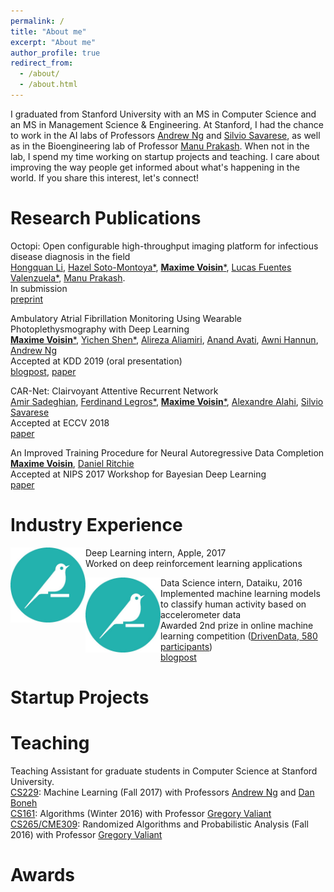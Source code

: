 ```yaml
---
permalink: /
title: "About me"
excerpt: "About me"
author_profile: true
redirect_from: 
  - /about/
  - /about.html
---
```


I graduated from Stanford University with an MS in Computer Science and an MS in Management Science & Engineering. At Stanford, I had the chance to work in the AI labs of Professors 
<a href="https://stanfordmlgroup.github.io/">Andrew Ng</a> and 
<a href="http://cvgl.stanford.edu/silvio/">Silvio Savarese</a>,
as well as in the Bioengineering lab of Professor 
<a href="http://web.stanford.edu/group/prakash-lab/cgi-bin/labsite/">Manu Prakash</a>.
When not in the lab, I spend my time working on startup projects and teaching.
I care about improving the way people get informed about what's happening in the world.
If you share this interest, let's connect!

Research Publications
======
Octopi: Open configurable high-throughput imaging platform for infectious disease diagnosis in the field  
<a href="https://biox.stanford.edu/people/hongquan-li">Hongquan Li</a>,
<a href="https://www.linkedin.com/in/hazel-soto-montoya-1740a451/">Hazel Soto-Montoya\*</a>, 
<a href="https://maximevo.github.io/"> <b>Maxime Voisin</b>\*</a>, 
<a href="https://www.linkedin.com/in/lucas-fuentes-valenzuela-ab7b51b2/?originalSubdomain=be/">Lucas Fuentes Valenzuela\*</a>, 
<a href="https://bioengineering.stanford.edu/people/manu-prakash/">Manu Prakash</a>.  
In submission  
<a href="https://www.biorxiv.org/content/10.1101/684423v1/">preprint</a>  

Ambulatory Atrial Fibrillation Monitoring Using Wearable Photoplethysmography with Deep Learning  
<a href="https://maximevo.github.io/"><b>Maxime Voisin</b>\*</a>,
<a href="https://www.linkedin.com/in/yicheng-eddie-shen/">Yichen Shen\*</a>, 
<a href="https://www.linkedin.com/in/alireza-aliamiri-a5b0974/">Alireza Aliamiri</a>, 
<a href="https://www.linkedin.com/in/anand-avati-126b53a/">Anand Avati</a>, 
<a href="https://ai.stanford.edu/~awni/">Awni Hannun</a>, 
<a href="https://stanfordmlgroup.github.io/">Andrew Ng</a>  
Accepted at KDD 2019 (oral presentation)  
<a href="https://stanfordmlgroup.github.io/projects/ppg/">blogpost</a>, <a href="https://arxiv.org/abs/1811.07774"> paper </a>  

CAR-Net: Clairvoyant Attentive Recurrent Network  
<a href="https://www.linkedin.com/in/amirabs/">Amir Sadeghian</a>, 
<a href="https://www.linkedin.com/in/ferdinand-legros-174ab154/">Ferdinand Legros\*</a>, 
<a href="https://maximevo.github.io/"><b>Maxime Voisin</b>\*</a>,
<a href="http://web.stanford.edu/~alahi/">Alexandre Alahi</a>, 
<a href="http://cvgl.stanford.edu/silvio/">Silvio Savarese</a>  
Accepted at ECCV 2018  
<a href="http://openaccess.thecvf.com/content_ECCV_2018/papers/Amir_Sadeghian_CAR-Net_Clairvoyant_Attentive_ECCV_2018_paper.pdf">paper</a>  

An Improved Training Procedure for Neural Autoregressive Data Completion  
<a href="https://maximevo.github.io/"><b>Maxime Voisin</b></a>, 
<a href="https://dritchie.github.io/">Daniel Ritchie</a>  
Accepted at NIPS 2017 Workshop for Bayesian Deep Learning  
<a href="http://bayesiandeeplearning.org/2017/papers/74.pdf">paper</a>  

Industry Experience
======
<div id='container'>
	<img src='/images/dataiku.jpg' width="120" height="120" align="left"/> 
	<p>
		Deep Learning intern, <a style="text-decoration:none; color:inherit" href="https://www.apple.com/">Apple, 2017 <br />
		Worked on deep reinforcement learning applications <br />
	</p>
</div>

<div id='container'>
	<img src='/images/dataiku.jpg' width="120" height="120" align="left"/> 
	<p>
		Data Science intern, <a style="text-decoration:none; color:inherit" href="https://www.dataiku.com/">Dataiku</a>, 2016 <br />
		Implemented machine learning models to classify human activity based on accelerometer data <br />
		Awarded 2nd prize in online machine learning competition (<a href="https://www.drivendata.org/competitions/42/senior-data-science-safe-aging-with-sphere/">DrivenData, 580 participants</a>) <br />
		<a href="https://blog.dataiku.com/how-to-nearly-win-a-data-science-competition">blogpost</a> <br />
	</p>
</div>

Startup Projects
======




Teaching
======
Teaching Assistant for graduate students in Computer Science at Stanford University.  
<a href="http://cs229.stanford.edu/">CS229</a>: 
Machine Learning (Fall 2017) with Professors <a href="http://www.andrewng.org/">Andrew Ng</a>
and <a href="http://crypto.stanford.edu/~dabo/">Dan Boneh</a>  
<a href="http://web.stanford.edu/class/cs161/">CS161</a>: 
Algorithms (Winter 2016) with Professor <a href="http://theory.stanford.edu/~valiant/">Gregory Valiant</a>  
<a href="http://theory.stanford.edu/~valiant/teaching/CS265/index.html">CS265/CME309</a>: 
Randomized Algorithms and Probabilistic Analysis (Fall 2016) with Professor <a href="http://theory.stanford.edu/~valiant/">Gregory Valiant</a>

Awards
======
